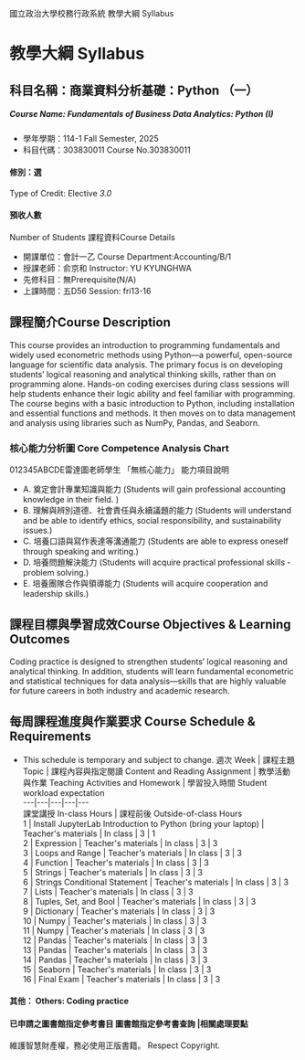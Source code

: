 國立政治大學校務行政系統 教學大綱 Syllabus
# 教學大綱 Syllabus
##  科目名稱：商業資料分析基礎：Python （一）
#####  Course Name: Fundamentals of Business Data Analytics: Python (I)
  * 學年學期：114-1 Fall Semester, 2025 
  * 科目代碼：303830011 Course No.303830011
#### 修別：選
Type of Credit: Elective 
_3.0_
#### 預收人數
Number of Students
課程資料Course Details
  * 開課單位：會計一乙 Course Department:Accounting/B/1 
  * 授課老師：俞京和 Instructor: YU KYUNGHWA 
  * 先修科目：無Prerequisite(N/A)
  * 上課時間：五D56 Session: fri13-16
##  課程簡介Course Description
This course provides an introduction to programming fundamentals and widely used econometric methods using Python—a powerful, open-source language for scientific data analysis. The primary focus is on developing students’ logical reasoning and analytical thinking skills, rather than on programming alone. Hands-on coding exercises during class sessions will help students enhance their logic ability and feel familiar with programming.
The course begins with a basic introduction to Python, including installation and essential functions and methods. It then moves on to data management and analysis using libraries such as NumPy, Pandas, and Seaborn.
###  核心能力分析圖 Core Competence Analysis Chart
012345ABCDE雷達圖老師學生
「無核心能力」 
能力項目說明
  * A. 奠定會計專業知識與能力 (Students will gain professional accounting knowledge in their field. )
  * B. 理解與辨別道德、社會責任與永續議題的能力 (Students will understand and be able to identify ethics, social responsibility, and sustainability issues.)
  * C. 培養口語與寫作表達等溝通能力 (Students are able to express oneself through speaking and writing.)
  * D. 培養問題解決能力 (Students will acquire practical professional skills - problem solving.)
  * E. 培養團隊合作與領導能力 (Students will acquire cooperation and leadership skills.)
##  課程目標與學習成效Course Objectives & Learning Outcomes 
Coding practice is designed to strengthen students’ logical reasoning and analytical thinking. In addition, students will learn fundamental econometric and statistical techniques for data analysis—skills that are highly valuable for future careers in both industry and academic research.
##  每周課程進度與作業要求 Course Schedule & Requirements
* This schedule is temporary and subject to change.
週次 Week |  課程主題 Topic |  課程內容與指定閱讀 Content and Reading Assignment |  教學活動與作業 Teaching Activities and Homework |  學習投入時間 Student workload expectation  
---|---|---|---|---  
課堂講授 In-class Hours |  課程前後 Outside-of-class Hours  
1 |  Install JupyterLab Introduction to Python (bring your laptop) |  Teacher's materials  |  In class  |  3 |  1  
2 |  Expression |  Teacher's materials |  In class |  3 |  3  
3 |  Loops and Range |  Teacher's materials |  In class |  3 |  3  
4 |  Function  |  Teacher's materials |  In class |  3 |  3  
5 |  Strings |  Teacher's materials |  In class |  3 |  3  
6 |  Strings Conditional Statement |  Teacher's materials |  In class |  3 |  3  
7 |  Lists |  Teacher's materials |  In class |  3 |  3  
8 |  Tuples, Set, and Bool |  Teacher's materials |  In class |  3 |  3  
9 |  Dictionary  |  Teacher's materials |  In class |  3 |  3  
10 |  Numpy |  Teacher's materials |  In class |  3 |  3  
11 |  Numpy  |  Teacher's materials |  In class |  3 |  3  
12 |  Pandas |  Teacher's materials |  In class |  3 |  3  
13 |  Pandas |  Teacher's materials |  In class |  3 |  3  
14 |  Pandas |  Teacher's materials |  In class |  3 |  3  
15 |  Seaborn |  Teacher's materials |  In class |  3 |  3  
16 |  Final Exam |  Teacher's materials |  In class |  3 |  3  
####  其他： Others: Coding practice 
####  已申請之圖書館指定參考書目  圖書館指定參考書查詢 |相關處理要點
維護智慧財產權，務必使用正版書籍。 Respect Copyright.